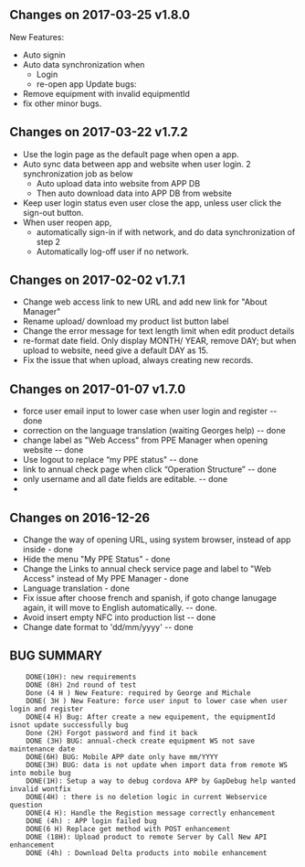 
## Changes on 2017-03-25  v1.8.0
New Features:
- Auto signin
- Auto data synchronization when
    - Login
    - re-open app
Update bugs:
- Remove equipment with invalid equipmentId
- fix other minor bugs.


## Changes on 2017-03-22  v1.7.2
- Use the login page as the default page when open a app.
- Auto sync data between app and website when user login. 2 synchronization job as below
    - Auto upload data into website from APP DB
    - Then auto download data into APP DB from website
- Keep user login status even user close the app, unless user click the sign-out button.
- When user reopen app,
    - automatically sign-in if with network, and do data synchronization of step 2
    - Automatically log-off user if no network.


## Changes on 2017-02-02  v1.7.1
- Change web access link to new URL and add new link for "About Manager"
- Rename upload/ download my product list button label
- Change the error message for text length limit when edit product details
- re-format date field. Only display MONTH/ YEAR, remove DAY; but when upload to website, need give a default DAY as 15.
- Fix the issue that when upload, always creating new records.

## Changes on 2017-01-07 v1.7.0
- force user email input to lower case when user login and register  -- done
- correction on the language translation (waiting Georges help)  -- done
- change label as "Web Access" from PPE Manager when opening website  -- done
- Use logout to replace “my PPE status"   -- done
- link to annual check page when click “Operation Structure”    -- done
- only username and all date fields are editable. -- done
- 

## Changes on 2016-12-26
- Change the way of opening URL, using system browser, instead of app inside   - done  
- Hide the menu "My PPE Status" - done  
- Change the Links to annual check service page and label to "Web Access" instead of My PPE Manager   - done
- Language translation - done
- Fix issue after choose french and spanish, if goto change lanugage again, it will move to English automatically.  -- done.
- Avoid insert empty NFC into production list -- done
- Change date format to 'dd/mm/yyyy' -- done


## BUG SUMMARY
```    
    DONE(10H): new requirements 
    DONE (8H) 2nd round of test  
    Done (4 H ) New Feature: required by George and Michale 
    DONE( 3H ) New Feature: force user input to lower case when user login and register 
    DONE(4 H) Bug: After create a new equipement, the equipmentId isnot update successfully bug 
    Done (2H) Forgot password and find it back 
    DONE (3H) BUG: annual-check create equipment WS not save maintenance date 
    DONE(6H) BUG: Mobile APP date only have mm/YYYY 
    DONE(3H) BUG: data is not update when import data from remote WS into mobile bug   
    DONE(1H): Setup a way to debug cordova APP by GapDebug help wanted invalid wontfix 
    DONE(4H) : there is no deletion logic in current Webservice question  
    DONE(4 H): Handle the Registion message correctly enhancement 
    DONE (4h) : APP login failed bug 
    DONE(6 H) Replace get method with POST enhancement 
    DONE (18H): Upload product to remote Server by Call New API enhancement 
    DONE (4h) : Download Delta products into mobile enhancement  
```